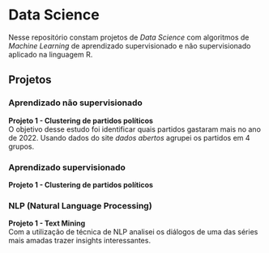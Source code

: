 # Data Science

Nesse repositório constam projetos de *Data Science* com algoritmos de *Machine Learning* de aprendizado supervisionado e não supervisionado aplicado na linguagem R.

## Projetos

### Aprendizado não supervisionado

**Projeto 1 - Clustering de partidos políticos**<br>
O objetivo desse estudo foi identificar quais partidos gastaram mais no ano de 2022. Usando dados do site *dados abertos* agrupei os partidos em 4 grupos.

### Aprendizado supervisionado

**Projeto 1 - Clustering de partidos políticos**<br>

### NLP (Natural Language Processing)

**Projeto 1 - Text Mining**<br>
Com a utilização de técnica de NLP analisei os diálogos de uma das séries mais amadas trazer insights interessantes.
